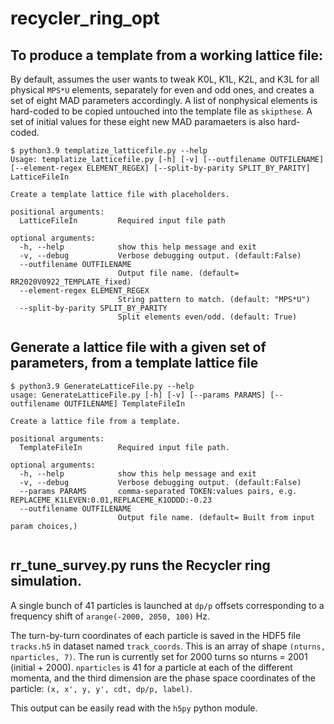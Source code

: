 # recycler_ring_opt

## To produce a template from a working lattice file:
By default, assumes the user wants to tweak K0L, K1L, K2L, and K3L for all physical ```MPS*U``` elements, separately for even and odd ones, and creates a set of eight MAD parameters accordingly. A list of nonphysical elements is hard-coded to be copied untouched into the template file as ```skipthese```. A set of initial values for these eight new MAD paramaeters is also hard-coded.

```
$ python3.9 templatize_latticefile.py --help                  
Usage: templatize_latticefile.py [-h] [-v] [--outfilename OUTFILENAME] [--element-regex ELEMENT_REGEX] [--split-by-parity SPLIT_BY_PARITY] LatticeFileIn

Create a template lattice file with placeholders.

positional arguments:
  LatticeFileIn         Required input file path

optional arguments:
  -h, --help            show this help message and exit
  -v, --debug           Verbose debugging output. (default:False)
  --outfilename OUTFILENAME
                        Output file name. (default= RR2020V0922_TEMPLATE_fixed)
  --element-regex ELEMENT_REGEX
                        String pattern to match. (default: "MPS*U")
  --split-by-parity SPLIT_BY_PARITY
                        Split elements even/odd. (default: True)
```
## Generate a lattice file with a given set of parameters, from a template lattice file
``` 
$ python3.9 GenerateLatticeFile.py --help                                                                                 
usage: GenerateLatticeFile.py [-h] [-v] [--params PARAMS] [--outfilename OUTFILENAME] TemplateFileIn

Create a lattice file from a template.

positional arguments:
  TemplateFileIn        Required input file path.

optional arguments:
  -h, --help            show this help message and exit
  -v, --debug           Verbose debugging output. (default:False)
  --params PARAMS       comma-separated TOKEN:values pairs, e.g. REPLACEME_K1LEVEN:0.01,REPLACEME_K1ODDD:-0.23
  --outfilename OUTFILENAME
                        Output file name. (default= Built from input param choices,)


```

## rr_tune_survey.py runs the Recycler ring simulation.

A single bunch of 41 particles is launched at `dp/p` offsets corresponding to a frequency shift of `arange(-2000, 2050, 100)` Hz.

The turn-by-turn coordinates of each particle is saved in the HDF5 file `tracks.h5` in dataset named `track_coords`. This is an array of shape `(nturns, nparticles, 7)`. The run is currently set for 2000 turns so nturns = 2001 (initial + 2000). `nparticles` is 41 for a particle at each of the different momenta, and the third dimension are the phase space coordinates of the particle: `(x, x', y, y', cdt, dp/p, label)`.
 
This output can be easily read with the `h5py` python module.
